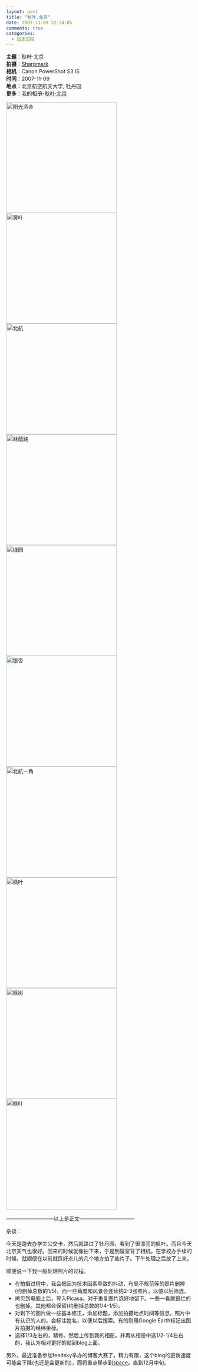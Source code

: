 ```yaml
---
layout: post
title: "秋叶.北京"
date: 2007-11-09 22:34:05
comments: true
categories:
  - 边走边拍
---
```

**主题**：秋叶·北京  
**拍摄**：<a href="http://liujiong.com/" title="Sharpmark's blog" target="_blank">Sharpmark</a>  
**相机**：Canon PowerShot S3 IS  
**时间**：2007-11-09  
**地点**：北京航空航天大学, 牡丹园  
**更多**：我的相册-<a href="http://picasaweb.google.com/SharpMark/AutumnLeavesInBeijing" title="秋叶·北京 | 我的相册" target="_blank">秋叶·北京</a>

<a href="http://lh5.google.com/SharpMark/RzQYkUefVGI/AAAAAAAACFk/3Oe_Ze_9_3s/s800/IMG_3282.JPG" title="阳光洒金" rel="lightbox[秋叶·北京]" target="_blank"><img src="http://lh5.google.com/SharpMark/RzQYkUefVGI/AAAAAAAACFk/3Oe_Ze_9_3s/s800/IMG_3282.JPG" alt="阳光洒金" width="300" /></a><a href="http://lh3.google.com/SharpMark/RzQY20efVMI/AAAAAAAACGY/LFyTvJ0tY_Y/s800/IMG_3308.JPG" title="黄叶" rel="lightbox[秋叶·北京]" target="_blank"><img src="http://lh3.google.com/SharpMark/RzQY20efVMI/AAAAAAAACGY/LFyTvJ0tY_Y/s800/IMG_3308.JPG" alt="黄叶" width="300" /></a><a href="http://lh5.google.com/SharpMark/RzQYqUefVJI/AAAAAAAACF8/pdkiu7ljVPs/s800/IMG_3294.JPG" title="北航" rel="lightbox[秋叶·北京]" target="_blank"><img src="http://lh5.google.com/SharpMark/RzQYqUefVJI/AAAAAAAACF8/pdkiu7ljVPs/s800/IMG_3294.JPG" alt="北航" width="300" /></a><a href="http://lh3.google.com/SharpMark/RzQYt0efVKI/AAAAAAAACGI/E4G7a97ok00/s800/IMG_3301.JPG" title="林荫路" rel="lightbox[秋叶·北京]" target="_blank"><img src="http://lh3.google.com/SharpMark/RzQYt0efVKI/AAAAAAAACGI/E4G7a97ok00/s800/IMG_3301.JPG" alt="林荫路" width="300" /></a><a href="http://lh5.google.com/SharpMark/RzQZIUefVQI/AAAAAAAACG4/pxrmfxn81MY/s800/IMG_3328.JPG" title="绿园" rel="lightbox[秋叶·北京]" target="_blank"><img src="http://lh5.google.com/SharpMark/RzQZIUefVQI/AAAAAAAACG4/pxrmfxn81MY/s800/IMG_3328.JPG" alt="绿园" width="300" /></a><a href="http://lh5.google.com/SharpMark/RzQZMUefVRI/AAAAAAAACHA/8n4fB57KJSw/s800/IMG_3331.JPG" title="银杏" rel="lightbox[秋叶·北京]" target="_blank"><img src="http://lh5.google.com/SharpMark/RzQZMUefVRI/AAAAAAAACHA/8n4fB57KJSw/s800/IMG_3331.JPG" alt="银杏" width="300" /></a><a href="http://lh4.google.com/SharpMark/RzQZUEefVTI/AAAAAAAACHU/XST13NlAL4E/s800/IMG_3340.JPG" title="北航一角" rel="lightbox[秋叶·北京]" target="_blank"><img src="http://lh4.google.com/SharpMark/RzQZUEefVTI/AAAAAAAACHU/XST13NlAL4E/s800/IMG_3340.JPG" alt="北航一角" width="300" /></a><a href="http://lh6.google.com/SharpMark/RzQZdkefVWI/AAAAAAAACHs/IBB8DOzZ6bs/s800/IMG_3364.JPG" title="枫叶" rel="lightbox[秋叶·北京]" target="_blank"><img src="http://lh6.google.com/SharpMark/RzQZdkefVWI/AAAAAAAACHs/IBB8DOzZ6bs/s800/IMG_3364.JPG" alt="枫叶" width="300" /></a><a href="http://lh3.google.com/SharpMark/RzQZm0efVYI/AAAAAAAACH8/FWzMT-0M6A4/s800/IMG_3375.JPG" title="枫树" rel="lightbox[秋叶·北京]" target="_blank"><img src="http://lh3.google.com/SharpMark/RzQZm0efVYI/AAAAAAAACH8/FWzMT-0M6A4/s800/IMG_3375.JPG" alt="枫树" width="300" /></a><a href="http://lh5.google.com/SharpMark/RzQZoUefVZI/AAAAAAAACIE/Kr72NAZZdLg/s800/IMG_3384.JPG" title="枫叶" rel="lightbox[秋叶·北京]" target="_blank"><img src="http://lh5.google.com/SharpMark/RzQZoUefVZI/AAAAAAAACIE/Kr72NAZZdLg/s800/IMG_3384.JPG" alt="枫叶" width="300" /></a>

─────────────以上是正文───────────────

杂谈：  
<!--more-->

  
今天是跑去办学生公交卡，然后就路过了牡丹园，看到了很漂亮的枫叶。而且今天北京天气也很好。回来的时候就像拍下来，于是到寝室背了相机。在学校办手续的时候，就顺便在以前就踩好点儿的几个地方拍了些片子。下午处理之后放了上来。

顺便说一下我一般处理照片的过程。

*   在拍摄过程中，我会把因为技术因素导致的抖动、布局不规范等的照片删掉(约删掉总数的1/5)，而一些角度和风景会连续拍2-3张照片，以便以后筛选。
*   拷贝到电脑上后，导入Picasa。对于重复图片选好地留下。一些一看就很烂的也删掉。其他都会保留(约删掉总数的1/4-1/5)。
*   对剩下的图片做一些基本修正，添加标题，添加拍摄地点时间等信息。照片中有认识的人的，会标注姓名，以便以后搜索。有的则用Google Earth标记出图片拍摄的经纬坐标。
*   选择1/3左右的，精修。然后上传到我的相册。并再从相册中选1/2-1/4左右的，我认为相对更好的贴到blog上面。

另外，最近准备参加feedsky举办的博客大赛了，精力有限，这个blog的更新速度可能会下降(也还是会更新的)，而将重点移步到<a href="http://sharpmark.spaces.live.com/" title="Sharpmark's Space" target="_blank">space</a>。直到12月中旬。